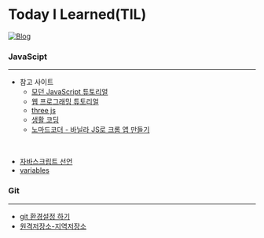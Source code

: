 # Today I Learned(TIL)
[![Blog](https://img.shields.io/badge/Blog-jmlee9707.tistory-blueviolet.svg)](https://jmlee9707.tistory.com/)

### JavaScipt
---
* 참고 사이트
    * [모던 JavaScript 튜토리얼](https://ko.javascript.info/)
    * [웹 프로그래밍 튜토리얼](https://poiemaweb.com/)
    * [three js](https://threejs.org/)
    * [생활 코딩](https://opentutorials.org/course/743)
    * [노마드코더 - 바닐라 JS로 크롬 앱 만들기](https://nomadcoders.co/javascript-for-beginners)

<br>

* [자바스크립트 선언](https://github.com/jmlee9707/TIL/blob/main/JavaScript/%EC%9E%90%EB%B0%94%EC%8A%A4%ED%81%AC%EB%A6%BD%ED%8A%B8_%EC%84%A0%EC%96%B8.md)
* [variables](https://github.com/jmlee9707/TIL/blob/main/JavaScript/%EB%B3%80%EC%88%98.md)



<!-- ### Spring Framework
---
* Spring?

### Vue
--- -->

### Git
---
* [git 환경설정 하기](https://github.com/jmlee9707/TIL/blob/main/Git/01.%EA%B9%83_%ED%99%98%EA%B2%BD%EC%84%A4%EC%A0%95%ED%95%98%EA%B8%B0.md)
* [원격저장소-지역저장소](https://github.com/jmlee9707/TIL/blob/main/Git/02.%EC%9B%90%EA%B2%A9%EC%A0%80%EC%9E%A5%EC%86%8C-%EC%A7%80%EC%97%AD%EC%A0%80%EC%9E%A5%EC%86%8C.md)
